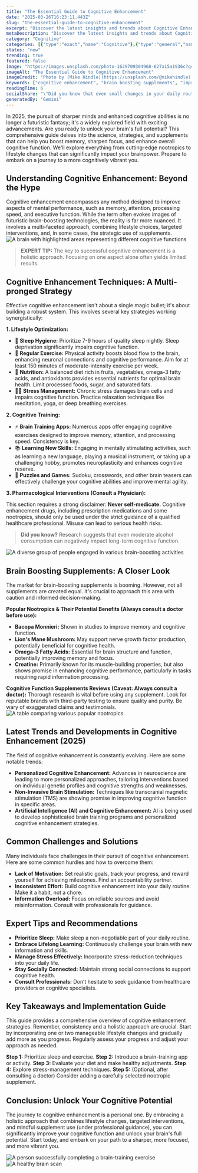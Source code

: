 ```yaml
---
title: "The Essential Guide to Cognitive Enhancement"
date: "2025-03-26T16:23:11.443Z"
slug: "the-essential-guide-to-cognitive-enhancement"
excerpt: "Discover the latest insights and trends about Cognitive Enhancement. This comprehensive guide covers everything you need to know about Cognitive Enhancement in 2025."
metaDescription: "Discover the latest insights and trends about Cognitive Enhancement. This comprehensive guide covers everything you need to know about Cognitive Enhancemen..."
category: "Cognitive"
categories: [{"type":"exact","name":"Cognitive"},{"type":"general","name":"Neuroscience"},{"type":"medium","name":"Neurotechnology"},{"type":"specific","name":"Brain Stimulation"},{"type":"niche","name":"tDCS"}]
status: "new"
trending: true
featured: false
image: "https://images.unsplash.com/photo-1629709304968-627a15a1936c?q=85&w=1200&fit=max&fm=webp&auto=compress"
imageAlt: "The Essential Guide to Cognitive Enhancement"
imageCredit: "Photo by [Mike Hindle](https://unsplash.com/@mikehindle) on Unsplash"
keywords: ["cognitive enhancement", "brain boosting supplements", "improve cognitive function", "cognitive enhancement techniques", "best nootropics for memory", "how to improve brainpower", "cognitive enhancement drugs", "natural cognitive enhancement", "cognitive function supplements reviews", "boost memory and focus naturally"]
readingTime: 6
socialShare: "\"Did you know that even small changes in your daily routine, like prioritizing sleep and regular exercise, can significantly boost your brainpower?  Unlock your cognitive potential today!\""
generatedBy: "Gemini"
---
```




In 2025, the pursuit of sharper minds and enhanced cognitive abilities is no longer a futuristic fantasy; it's a widely explored field with exciting advancements.  Are you ready to unlock your brain's full potential? This comprehensive guide delves into the science, strategies, and supplements that can help you boost memory, sharpen focus, and enhance overall cognitive function.  We'll explore everything from cutting-edge nootropics to lifestyle changes that can significantly impact your brainpower.  Prepare to embark on a journey to a more cognitively vibrant you.

## Understanding Cognitive Enhancement: Beyond the Hype

Cognitive enhancement encompasses any method designed to improve aspects of mental performance, such as memory, attention, processing speed, and executive function.  While the term often evokes images of futuristic brain-boosting technologies, the reality is far more nuanced.  It involves a multi-faceted approach, combining lifestyle choices, targeted interventions, and, in some cases, the strategic use of supplements. ![A brain with highlighted areas representing different cognitive functions](https://images.unsplash.com/photo-1549504537-57b91460ba7c?q=85&w=1200&fit=max&fm=webp&auto=compress)

> **EXPERT TIP:** The key to successful cognitive enhancement is a holistic approach.  Focusing on one aspect alone often yields limited results.

## Cognitive Enhancement Techniques: A Multi-pronged Strategy

Effective cognitive enhancement isn't about a single magic bullet; it's about building a robust system.  This involves several key strategies working synergistically:

**1.  Lifestyle Optimization:**

* 🔑 **Sleep Hygiene:** Prioritize 7-9 hours of quality sleep nightly.  Sleep deprivation significantly impairs cognitive function.
* 🧠 **Regular Exercise:** Physical activity boosts blood flow to the brain, enhancing neuronal connections and cognitive performance. Aim for at least 150 minutes of moderate-intensity exercise per week.
* 🥗 **Nutrition:** A balanced diet rich in fruits, vegetables, omega-3 fatty acids, and antioxidants provides essential nutrients for optimal brain health.  Limit processed foods, sugar, and saturated fats.
* 🧘‍♀️ **Stress Management:** Chronic stress damages brain cells and impairs cognitive function.  Practice relaxation techniques like meditation, yoga, or deep breathing exercises.

**2. Cognitive Training:**

* ⚡ **Brain Training Apps:** Numerous apps offer engaging cognitive exercises designed to improve memory, attention, and processing speed.  Consistency is key.
* 📚 **Learning New Skills:** Engaging in mentally stimulating activities, such as learning a new language, playing a musical instrument, or taking up a challenging hobby, promotes neuroplasticity and enhances cognitive reserve.
* 🧩 **Puzzles and Games:**  Sudoku, crosswords, and other brain teasers can effectively challenge your cognitive abilities and improve mental agility.

**3.  Pharmacological Interventions (Consult a Physician):**

This section requires a strong disclaimer:  **Never self-medicate.**  Cognitive enhancement drugs, including prescription medications and some nootropics, should only be used under the strict guidance of a qualified healthcare professional.  Misuse can lead to serious health risks.

> **Did you know?**  Research suggests that even moderate alcohol consumption can negatively impact long-term cognitive function.

![A diverse group of people engaged in various brain-boosting activities](https://images.unsplash.com/photo-1531243625752-c0eb5e6fbaf0?q=85&w=1200&fit=max&fm=webp&auto=compress)

## Brain Boosting Supplements: A Closer Look

The market for brain-boosting supplements is booming.  However, not all supplements are created equal.  It's crucial to approach this area with caution and informed decision-making.

**Popular Nootropics & Their Potential Benefits (Always consult a doctor before use):**

* **Bacopa Monnieri:**  Shown in studies to improve memory and cognitive function.
* **Lion's Mane Mushroom:**  May support nerve growth factor production, potentially beneficial for cognitive health.
* **Omega-3 Fatty Acids:** Essential for brain structure and function, potentially improving memory and focus.
* **Creatine:** Primarily known for its muscle-building properties, but also shows promise in enhancing cognitive performance, particularly in tasks requiring rapid information processing.

**Cognitive Function Supplements Reviews (Caveat: Always consult a doctor):**  Thorough research is vital before using any supplement. Look for reputable brands with third-party testing to ensure quality and purity.  Be wary of exaggerated claims and testimonials.  ![A table comparing various popular nootropics](https://images.unsplash.com/photo-1629709305580-5a833dc72d4a?q=85&w=1200&fit=max&fm=webp&auto=compress)

## Latest Trends and Developments in Cognitive Enhancement (2025)

The field of cognitive enhancement is constantly evolving.  Here are some notable trends:

* **Personalized Cognitive Enhancement:**  Advances in neuroscience are leading to more personalized approaches, tailoring interventions based on individual genetic profiles and cognitive strengths and weaknesses.
* **Non-Invasive Brain Stimulation:** Techniques like transcranial magnetic stimulation (TMS) are showing promise in improving cognitive function in specific areas.
* **Artificial Intelligence (AI) and Cognitive Enhancement:** AI is being used to develop sophisticated brain training programs and personalized cognitive enhancement strategies.

## Common Challenges and Solutions

Many individuals face challenges in their pursuit of cognitive enhancement.  Here are some common hurdles and how to overcome them:

* **Lack of Motivation:**  Set realistic goals, track your progress, and reward yourself for achieving milestones.  Find an accountability partner.
* **Inconsistent Effort:**  Build cognitive enhancement into your daily routine.  Make it a habit, not a chore.
* **Information Overload:**  Focus on reliable sources and avoid misinformation.  Consult with professionals for guidance.

## Expert Tips and Recommendations

* **Prioritize Sleep:** Make sleep a non-negotiable part of your daily routine.
* **Embrace Lifelong Learning:** Continuously challenge your brain with new information and skills.
* **Manage Stress Effectively:** Incorporate stress-reduction techniques into your daily life.
* **Stay Socially Connected:** Maintain strong social connections to support cognitive health.
* **Consult Professionals:** Don’t hesitate to seek guidance from healthcare providers or cognitive specialists.

## Key Takeaways and Implementation Guide

This guide provides a comprehensive overview of cognitive enhancement strategies. Remember, consistency and a holistic approach are crucial.  Start by incorporating one or two manageable lifestyle changes and gradually add more as you progress.  Regularly assess your progress and adjust your approach as needed.

**Step 1:** Prioritize sleep and exercise.
**Step 2:** Introduce a brain-training app or activity.
**Step 3:** Evaluate your diet and make healthy adjustments.
**Step 4:** Explore stress-management techniques.
**Step 5:** (Optional, after consulting a doctor) Consider adding a carefully selected nootropic supplement.

## Conclusion: Unlock Your Cognitive Potential

The journey to cognitive enhancement is a personal one.  By embracing a holistic approach that combines lifestyle changes, targeted interventions, and mindful supplement use (under professional guidance), you can significantly improve your cognitive function and unlock your brain's full potential.  Start today, and embark on your path to a sharper, more focused, and more vibrant you.

![A person successfully completing a brain-training exercise](https://images.unsplash.com/photo-1737505599159-5ffc1dcbc08f?q=85&w=1200&fit=max&fm=webp&auto=compress)
![A healthy brain scan](https://images.unsplash.com/photo-1629709304968-627a15a1936c?q=85&w=1200&fit=max&fm=webp&auto=compress)

